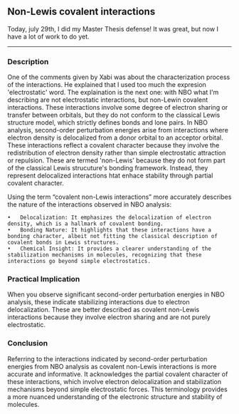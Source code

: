 ## Non-Lewis covalent interactions

Today, july 29th, I did my Master Thesis defense! It was great, but now I have a lot of work to do yet.

---

### Description

One of the comments given by Xabi was about the characterization process of the interactions. He explained that I used too much the expresion 'electrostatic' word.
The explaination is the next one: with NBO what I'm describing are not electrostatic interactions, but non-Lewin covalent interactions.
These interactions involve some degree of electron sharing or transfer between orbitals, but they do not conform to the classical Lewis structure model, which strictly defines bonds and lone pairs.
In NBO analysis, second-order perturbation energies arise from interactions where electron density is delocalized from a donor orbital to an acceptor orbital. These interactions reflect a covalent character because they involve the redistribution of electron density rather than simple electrostatic attraction or repulsion.
These are termed 'non-Lewis' because they do not form part of the classical Lewis strucuture's bonding framework. Instead, they represent delocalized interactions htat enhace stability through partial covalent character.

Using the term “covalent non-Lewis interactions” more accurately describes the nature of the interactions observed in NBO analysis:

	•	Delocalization: It emphasizes the delocalization of electron density, which is a hallmark of covalent bonding.
	•	Bonding Nature: It highlights that these interactions have a bonding character, albeit not fitting the classical description of covalent bonds in Lewis structures.
	•	Chemical Insight: It provides a clearer understanding of the stabilization mechanisms in molecules, recognizing that these interactions go beyond simple electrostatics.

### Practical Implication

When you observe significant second-order perturbation energies in NBO analysis, these indicate stabilizing interactions due to electron delocalization. These are better described as covalent non-Lewis interactions because they involve electron sharing and are not purely electrostatic.

### Conclusion

Referring to the interactions indicated by second-order perturbation energies from NBO analysis as covalent non-Lewis interactions is more accurate and informative. It acknowledges the partial covalent character of these interactions, which involve electron delocalization and stabilization mechanisms beyond simple electrostatic forces. This terminology provides a more nuanced understanding of the electronic structure and stability of molecules.
